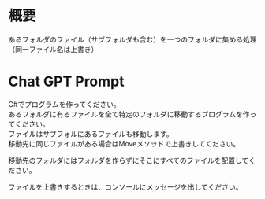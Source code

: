 ﻿# 概要
あるフォルダのファイル（サブフォルダも含む）を一つのフォルダに集める処理  
（同一ファイル名は上書き）  
  
# Chat GPT Prompt
  
C#でプログラムを作ってください。    
あるフォルダに有るファイルを全て特定のフォルダに移動するプログラムを作ってください。  
ファイルはサブフォルにあるファイルも移動します。  
移動先に同じファイルがある場合はMoveメソッドで上書きしてください。  
  
  
移動先のフォルダにはフォルダを作らずにそこにすべてのファイルを配置してください。  
  
ファイルを上書きするときは、コンソールにメッセージを出してください。  
  

